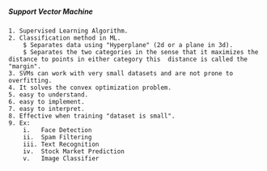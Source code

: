 ##### Support Vector Machine
    1. Supervised Learning Algorithm.
    2. Classification method in ML.
        $ Separates data using "Hyperplane" (2d or a plane in 3d).
        $ Separates the two categories in the sense that it maximizes the distance to points in either category this  distance is called the "margin".
    3. SVMs can work with very small datasets and are not prone to overfitting.
    4. It solves the convex optimization problem.
    5. easy to understand.
    6. easy to implement.
    7. easy to interpret.
    8. Effective when training "dataset is small".
    9. Ex: 
        i.   Face Detection
        ii.  Spam Filtering
        iii. Text Recognition
        iv.  Stock Market Prediction
        v.   Image Classifier